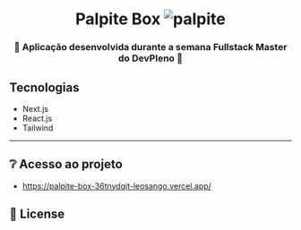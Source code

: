 <h1 align="center">
  Palpite Box
    <img alt="palpite" title="#palpite" src="readme/logo_paplpitebox 1.png"/>
</h1>

<h3 align="center">🚀 Aplicação desenvolvida durante a semana Fullstack Master do DevPleno 🚀</h3>


## Tecnologias
- Next.js
- React.js
- Tailwind

---

## ❔ Acesso ao projeto
- https://palpite-box-36tnydqit-leosango.vercel.app/

## :memo: License
